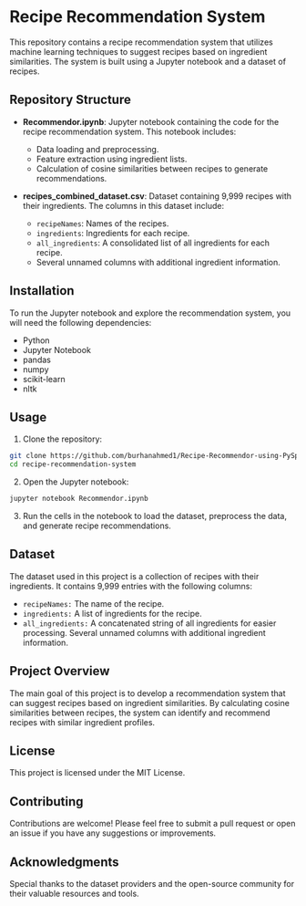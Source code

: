 # Recipe Recommendation System

This repository contains a recipe recommendation system that utilizes machine learning techniques to suggest recipes based on ingredient similarities. The system is built using a Jupyter notebook and a dataset of recipes.

## Repository Structure

- **Recommendor.ipynb**: Jupyter notebook containing the code for the recipe recommendation system. This notebook includes:
  - Data loading and preprocessing.
  - Feature extraction using ingredient lists.
  - Calculation of cosine similarities between recipes to generate recommendations.

- **recipes_combined_dataset.csv**: Dataset containing 9,999 recipes with their ingredients. The columns in this dataset include:
  - `recipeNames`: Names of the recipes.
  - `ingredients`: Ingredients for each recipe.
  - `all_ingredients`: A consolidated list of all ingredients for each recipe.
  - Several unnamed columns with additional ingredient information.

## Installation

To run the Jupyter notebook and explore the recommendation system, you will need the following dependencies:

- Python
- Jupyter Notebook
- pandas
- numpy
- scikit-learn
- nltk

## Usage
1. Clone the repository:
```bash
git clone https://github.com/burhanahmed1/Recipe-Recommendor-using-PySpark.git
cd recipe-recommendation-system
```
2. Open the Jupyter notebook:
```bash
jupyter notebook Recommendor.ipynb
```
3. Run the cells in the notebook to load the dataset, preprocess the data, and generate recipe recommendations.


## Dataset
The dataset used in this project is a collection of recipes with their ingredients. It contains 9,999 entries with the following columns:

+ `recipeNames:` The name of the recipe.
+ `ingredients:` A list of ingredients for the recipe.
+ `all_ingredients:` A concatenated string of all ingredients for easier processing.
Several unnamed columns with additional ingredient information.

## Project Overview
The main goal of this project is to develop a recommendation system that can suggest recipes based on ingredient similarities. By calculating cosine similarities between recipes, the system can identify and recommend recipes with similar ingredient profiles.

## License
This project is licensed under the MIT License.

## Contributing
Contributions are welcome! Please feel free to submit a pull request or open an issue if you have any suggestions or improvements.

## Acknowledgments
Special thanks to the dataset providers and the open-source community for their valuable resources and tools.

